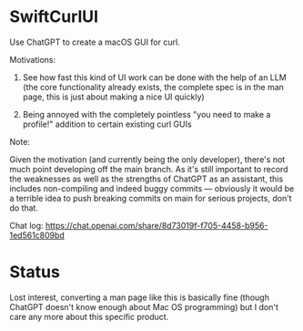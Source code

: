 # SwiftCurlUI

Use ChatGPT to create a macOS GUI for curl.

Motivations:

1. See how fast this kind of UI work can be done with the help of an LLM (the core functionality already exists, the complete spec is in the man page, this is just about making a nice UI quickly)

2. Being annoyed with the completely pointless "you need to make a profile!" addition to certain existing curl GUIs

Note:

Given the motivation (and currently being the only developer), there's not much point developing off the main branch. As it's still important to record the weaknesses as well as the strengths of ChatGPT as an assistant, this includes non-compiling and indeed buggy commits — obviously it would be a terrible idea to push breaking commits on main for serious projects, don't do that.

Chat log: https://chat.openai.com/share/8d73019f-f705-4458-b956-1ed561c809bd

# Status

Lost interest, converting a man page like this is basically fine (though ChatGPT doesn't know enough about Mac OS programming) but I don't care any more about this specific product.
